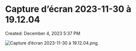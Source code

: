 # Capture d’écran 2023-11-30 à 19.12.04

Created: December 4, 2023 5:37 PM

![Capture d’écran 2023-11-30 à 19.12.04.png](Capture%20d%E2%80%99e%CC%81cran%202023-11-30%20a%CC%80%2019%2012%2004%20706f75f9cc9b492bbe42c7583244d1cc/Capture_decran_2023-11-30_a_19.12.04.png)